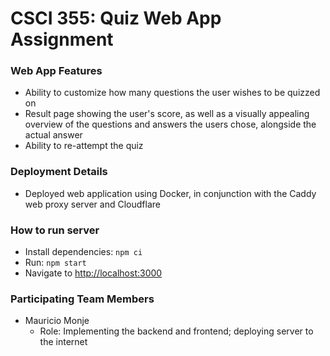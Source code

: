 # CSCI 355: Quiz Web App Assignment

### Web App Features

- Ability to customize how many questions the user wishes to be quizzed on
- Result page showing the user's score, as well as a visually appealing overview of the questions and answers the users chose, alongside the actual answer
- Ability to re-attempt the quiz

### Deployment Details

- Deployed web application using Docker, in conjunction with the Caddy web proxy server and Cloudflare

### How to run server

- Install dependencies: `npm ci`
- Run: `npm start`
- Navigate to [http://localhost:3000](http://localhost:3000)

### Participating Team Members

- Mauricio Monje
  - Role: Implementing the backend and frontend; deploying server to the internet
